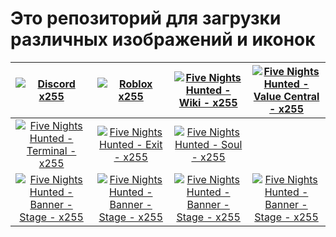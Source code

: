 # Это репозиторий для загрузки различных изображений и иконок

| [![Discord x255](https://raw.githubusercontent.com/shapki/img-assets/refs/heads/main/Ic_Discord_x255.png "Discord x255")](https://raw.githubusercontent.com/shapki/img-assets/refs/heads/main/Ic_Discord_x255.png "Discord x255")  | [![Roblox x255](https://raw.githubusercontent.com/shapki/img-assets/refs/heads/main/Ic_Roblox_x255.png "Roblox x255")](https://raw.githubusercontent.com/shapki/img-assets/refs/heads/main/Ic_Roblox_x255.png "Roblox x255") | [![Five Nights Hunted - Wiki - x255](https://raw.githubusercontent.com/shapki/img-assets/refs/heads/main/Ic_FiveNightsHunted_Wiki_x255.png "Five Nights Hunted - Wiki - x255")](https://raw.githubusercontent.com/shapki/img-assets/refs/heads/main/Ic_FiveNightsHunted_Wiki_x255.png "Five Nights Hunted - Wiki - x255")  | [![Five Nights Hunted - Value Central - x255](https://raw.githubusercontent.com/shapki/img-assets/refs/heads/main/Ic_FiveNightsHunted_ValueCentral_x255.png "Five Nights Hunted - Value Central - x255")](https://raw.githubusercontent.com/shapki/img-assets/refs/heads/main/Ic_FiveNightsHunted_ValueCentral_x255.png "Five Nights Hunted - Value Central - x255") |
| :------------: | :------------: | :------------: | :------------: |
| [![Five Nights Hunted - Terminal - x255](https://raw.githubusercontent.com/shapki/img-assets/refs/heads/main/Ic_FiveNightsHunted_Game_Terminal_x255.png "Five Nights Hunted - Terminal - x255")](https://raw.githubusercontent.com/shapki/img-assets/refs/heads/main/Ic_FiveNightsHunted_Game_Terminal_x255.png "Five Nights Hunted - Terminal - x255") | [![Five Nights Hunted - Exit - x255](https://raw.githubusercontent.com/shapki/img-assets/refs/heads/main/Ic_FiveNightsHunted_Game_Exit_x255.png "Five Nights Hunted - Exit - x255")](https://raw.githubusercontent.com/shapki/img-assets/refs/heads/main/Ic_FiveNightsHunted_Game_Exit_x255.png "Five Nights Hunted - Exit - x255") | [![Five Nights Hunted - Soul - x255](https://raw.githubusercontent.com/shapki/img-assets/refs/heads/main/Ic_FiveNightsHunted_Game_Soul_x255.png "Five Nights Hunted - Soul - x255")](https://raw.githubusercontent.com/shapki/img-assets/refs/heads/main/Ic_FiveNightsHunted_Game_Soul_x255.png "Five Nights Hunted - Soul - x255") |   |
| [![Five Nights Hunted - Banner - Stage - x255](https://raw.githubusercontent.com/shapki/img-assets/refs/heads/main/Img_FiveNightsHunted_StageBanner_1439x509.png "Five Nights Hunted - Banner - Stage - x255")](https://raw.githubusercontent.com/shapki/img-assets/refs/heads/main/Img_FiveNightsHunted_StageBanner_1439x509.png "Five Nights Hunted - Banner - Stage - x255") | [![Five Nights Hunted - Banner - Stage - x255](https://raw.githubusercontent.com/shapki/img-assets/refs/heads/main/Img_FiveNightsHunted_StageBanner_1439x509.png "Five Nights Hunted - Banner - Stage - x255")](https://raw.githubusercontent.com/shapki/img-assets/refs/heads/main/Img_FiveNightsHunted_StageBanner_1439x509.png "Five Nights Hunted - Banner - Stage - x255") | [![Five Nights Hunted - Banner - Stage - x255](https://raw.githubusercontent.com/shapki/img-assets/refs/heads/main/Img_FiveNightsHunted_StageBanner_1439x509.png "Five Nights Hunted - Banner - Stage - x255")](https://raw.githubusercontent.com/shapki/img-assets/refs/heads/main/Img_FiveNightsHunted_StageBanner_1439x509.png "Five Nights Hunted - Banner - Stage - x255") | [![Five Nights Hunted - Banner - Stage - x255](https://raw.githubusercontent.com/shapki/img-assets/refs/heads/main/Img_FiveNightsHunted_StageBanner_1439x509.png "Five Nights Hunted - Banner - Stage - x255")](https://raw.githubusercontent.com/shapki/img-assets/refs/heads/main/Img_FiveNightsHunted_StageBanner_1439x509.png "Five Nights Hunted - Banner - Stage - x255") |
